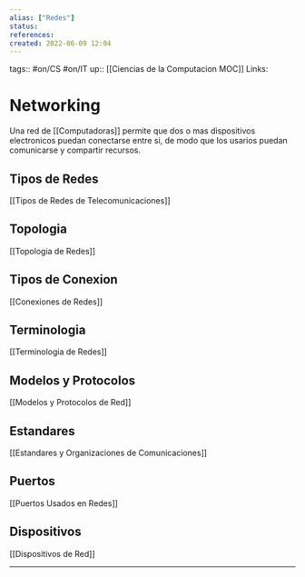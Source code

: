 ```yaml
---
alias: ["Redes"]
status:
references:
created: 2022-06-09 12:04
---
```

tags:: #on/CS #on/IT 
up:: [[Ciencias de la Computacion MOC]]
Links: 
# Networking
Una red de [[Computadoras]] permite que dos o mas dispositivos electronicos puedan conectarse entre si, de modo que los usarios puedan comunicarse y compartir recursos.

## Tipos de Redes
[[Tipos de Redes de Telecomunicaciones]]

## Topologia
[[Topologia de Redes]]

## Tipos de Conexion
[[Conexiones de Redes]]

## Terminologia
[[Terminologia de Redes]]

## Modelos y Protocolos
[[Modelos y Protocolos de Red]]

## Estandares
[[Estandares y Organizaciones de Comunicaciones]]

## Puertos
[[Puertos Usados en Redes]]

## Dispositivos
[[Dispositivos de Red]]




___
